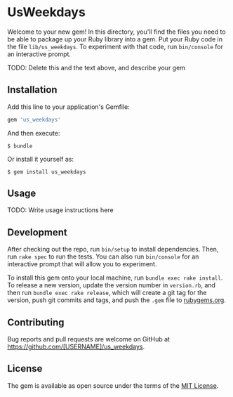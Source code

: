 # UsWeekdays

Welcome to your new gem! In this directory, you'll find the files you need to be able to package up your Ruby library into a gem. Put your Ruby code in the file `lib/us_weekdays`. To experiment with that code, run `bin/console` for an interactive prompt.

TODO: Delete this and the text above, and describe your gem

## Installation

Add this line to your application's Gemfile:

```ruby
gem 'us_weekdays'
```

And then execute:

    $ bundle

Or install it yourself as:

    $ gem install us_weekdays

## Usage

TODO: Write usage instructions here

## Development

After checking out the repo, run `bin/setup` to install dependencies. Then, run `rake spec` to run the tests. You can also run `bin/console` for an interactive prompt that will allow you to experiment.

To install this gem onto your local machine, run `bundle exec rake install`. To release a new version, update the version number in `version.rb`, and then run `bundle exec rake release`, which will create a git tag for the version, push git commits and tags, and push the `.gem` file to [rubygems.org](https://rubygems.org).

## Contributing

Bug reports and pull requests are welcome on GitHub at https://github.com/[USERNAME]/us_weekdays.


## License

The gem is available as open source under the terms of the [MIT License](http://opensource.org/licenses/MIT).

